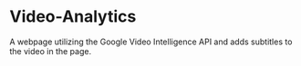 # Video-Analytics
A webpage utilizing the Google Video Intelligence API and adds subtitles to the video in the page.

